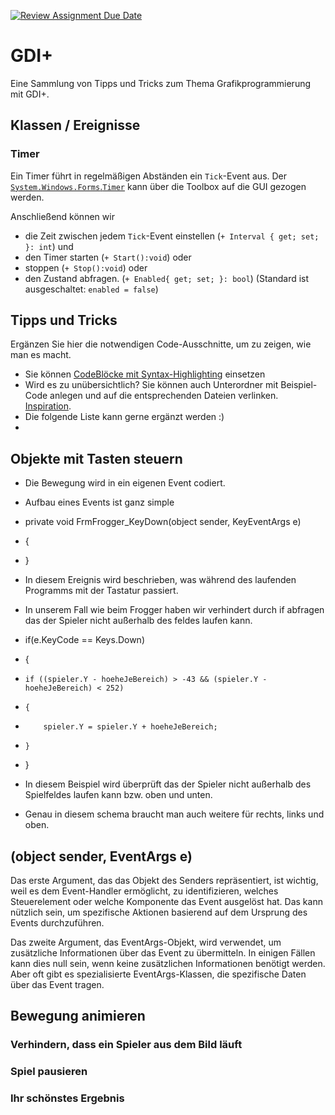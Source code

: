[![Review Assignment Due Date](https://classroom.github.com/assets/deadline-readme-button-24ddc0f5d75046c5622901739e7c5dd533143b0c8e959d652212380cedb1ea36.svg)](https://classroom.github.com/a/OwH8KTXH)
# GDI+
Eine Sammlung von Tipps und Tricks zum Thema Grafikprogrammierung mit GDI+.

## Klassen / Ereignisse
### Timer
Ein Timer führt in regelmäßigen Abständen ein `Tick`-Event aus. Der [`System.Windows.Forms`.`Timer`](https://learn.microsoft.com/de-de/dotnet/api/system.windows.forms.timer?view=windowsdesktop-8.0&viewFallbackFrom=net-6.0) kann über die Toolbox auf die GUI gezogen werden. 

Anschließend können wir 
- die Zeit zwischen jedem `Tick`-Event einstellen (`+ Interval { get; set; }: int`) und
- den Timer starten (`+ Start():void`) oder
- stoppen (`+ Stop():void`) oder
- den Zustand abfragen. (`+ Enabled{ get; set; }: bool`) (Standard ist ausgeschaltet: `enabled = false`)



## Tipps und Tricks
Ergänzen Sie hier die notwendigen Code-Ausschnitte, um zu zeigen, wie man es macht. 
- Sie können [CodeBlöcke mit Syntax-Highlighting](https://docs.github.com/en/get-started/writing-on-github/working-with-advanced-formatting/creating-and-highlighting-code-blocks#syntax-highlighting) einsetzen
- Wird es zu unübersichtlich? Sie können auch Unterordner mit Beispiel-Code anlegen und auf die entsprechenden Dateien verlinken. [Inspiration](https://github.com/gsoTH/flaskShowcase/tree/master/datenbanken).
- Die folgende Liste kann gerne ergänzt werden :)
- 
## Objekte mit Tasten steuern
- Die Bewegung wird in ein eigenen Event codiert. 
- Aufbau eines Events ist ganz simple
- private void FrmFrogger_KeyDown(object sender, KeyEventArgs e)
- {
- }
  
- In diesem Ereignis wird beschrieben, was während des laufenden Programms mit der Tastatur passiert.
- In unserem Fall wie beim Frogger haben wir verhindert durch if abfragen das der Spieler nicht außerhalb des feldes laufen kann.
- if(e.KeyCode == Keys.Down) 
- {
-     if ((spieler.Y - hoeheJeBereich) > -43 && (spieler.Y - hoeheJeBereich) < 252)
-     {
-         spieler.Y = spieler.Y + hoeheJeBereich;
-     }
- }
  
- In diesem Beispiel wird überprüft das der Spieler nicht außerhalb des Spielfeldes laufen kann bzw. oben und unten.
- Genau in diesem schema braucht man auch weitere für rechts, links und oben.

## (object sender, EventArgs e)
Das erste Argument, das das Objekt des Senders repräsentiert, ist wichtig, weil es dem Event-Handler ermöglicht, zu identifizieren, welches Steuerelement oder welche Komponente das Event ausgelöst hat. Das kann nützlich sein, um spezifische Aktionen basierend auf dem Ursprung des Events durchzuführen.

Das zweite Argument, das EventArgs-Objekt, wird verwendet, um zusätzliche Informationen über das Event zu übermitteln. In einigen Fällen kann dies null sein, wenn keine zusätzlichen Informationen benötigt werden. Aber oft gibt es spezialisierte EventArgs-Klassen, die spezifische Daten über das Event tragen.

## Bewegung animieren

### Verhindern, dass ein Spieler aus dem Bild läuft

### Spiel pausieren

### Ihr schönstes Ergebnis





